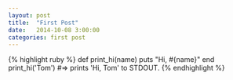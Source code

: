 ```yaml
---
layout: post
title:  "First Post"
date:   2014-10-08 3:00:00
categories: first post
---
```


{% highlight ruby %}
def print_hi(name)
  puts "Hi, #{name}"
end
print_hi('Tom')
#=> prints 'Hi, Tom' to STDOUT.
{% endhighlight %}

